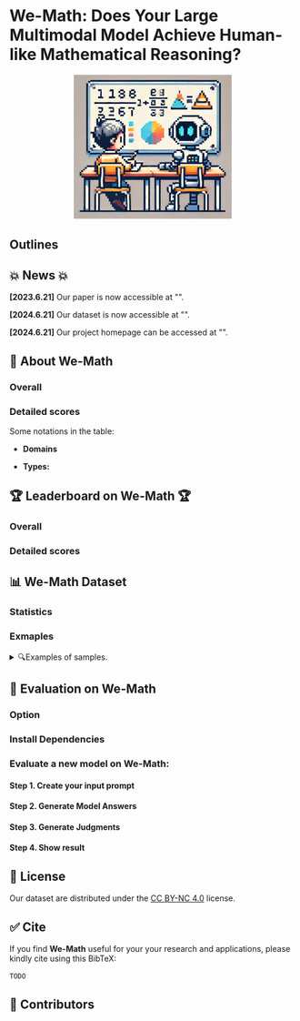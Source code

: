 # We-Math: Does Your Large Multimodal Model Achieve Human-like Mathematical Reasoning?


<p align="center">
    <img src="./examples/logo-another.png" width="55%"> <br>
</p>



## Outlines



## 💥 News 💥
  **[2023.6.21]** Our paper is now accessible at "".
  
  **[2024.6.21]** Our dataset is now accessible at "".
  
  **[2024.6.21]** Our project homepage can be accessed at "".

## 👀 About We-Math



### Overall

### Detailed scores

Some notations in the table:

- **Domains**
  
- **Types:** 

## 🏆 Leaderboard on We-Math 🏆

### Overall


### Detailed scores


## 📊 We-Math Dataset

### Statistics



### Exmaples
<details>
<summary>🔍Examples of samples.</summary>
<p align="center">
    <img src="" width="90%"> <br>
</p>
</details>


## 📝 Evaluation on We-Math

### Option

### Install Dependencies

### Evaluate a new model on We-Math:

#### Step 1. Create your input prompt

#### Step 2. Generate Model Answers

#### Step 3. Generate Judgments

#### Step 4. Show result


## 📜 License

Our dataset are distributed under the [CC BY-NC 4.0](https://creativecommons.org/licenses/by-nc/4.0/) license.


## :white_check_mark: Cite

If you find **We-Math** useful for your your research and applications, please kindly cite using this BibTeX:

```latex
TODO
```


## 🤝 Contributors

